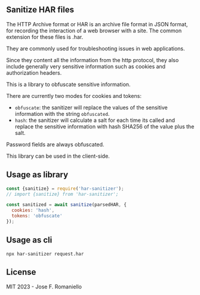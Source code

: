 ## Sanitize HAR files

The HTTP Archive format or HAR is an archive file format in JSON format, for recording the interaction of a web browser with a site. The common extension for these files is .har.

They are commonly used for troubleshooting issues in web applications.

Since they content all the information from the http protocol, they also include generally very sensitive information such as cookies and authorization headers.

This is a library to obfuscate sensitive information.

There are currently two modes for cookies and tokens:
- `obfuscate`: the sanitizer will replace the values of the sensitive information with the string `obfuscated`.
- `hash`: the sanitizer will calculate a salt for each time its called and replace the sensitive information with hash SHA256 of the value plus the salt.

Password fields are always obfuscated.

This library can be used in the client-side.

## Usage as library

```js
const {sanitize} = require('har-sanitizer');
// import {sanitize} from 'har-sanitizer';

const sanitized = await sanitize(parsedHAR, {
  cookies: 'hash',
  tokens: 'obfuscate'
});
```

## Usage as cli

```
npx har-sanitizer request.har
```

## License

MIT 2023 - Jose F. Romaniello
